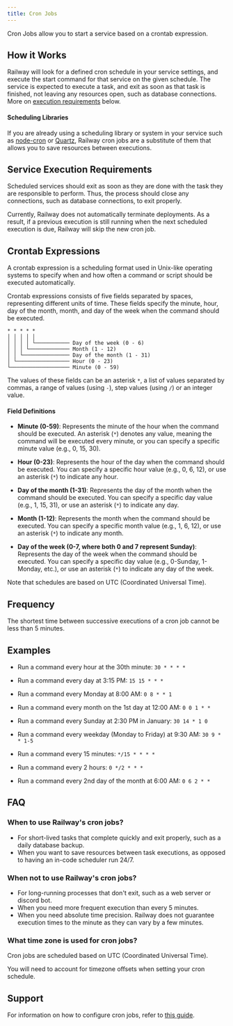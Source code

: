 ```yaml
---
title: Cron Jobs
---
```


Cron Jobs allow you to start a service based on a crontab expression. 

## How it Works

Railway will look for a defined cron schedule in your service settings, and execute the start command for that service on the given schedule.  The service is expected to execute a task, and exit as soon as that task is finished, not leaving any resources open, such as database connections. More on [execution requirements](/reference/cron-jobs#service-execution-requirements) below.

#### Scheduling Libraries

If you are already using a scheduling library or system in your service such as [node-cron](https://www.npmjs.com/package/node-cron) or [Quartz](http://www.quartz-scheduler.org/), Railway cron jobs are a substitute of them that allows you to save resources between executions.

## Service Execution Requirements

Scheduled services should exit as soon as they are done with the task they are responsible to perform. Thus, the process should close any connections, such as database connections, to exit properly.

Currently, Railway does not automatically terminate deployments. As a result, if a previous execution is still running when the next scheduled execution is due, Railway will skip the new cron job.

## Crontab Expressions

A crontab expression is a scheduling format used in Unix-like operating systems to specify when and how often a command or script should be executed automatically. 

Crontab expressions consists of five fields separated by spaces, representing different units of time. These fields specify the minute, hour, day of the month, month, and day of the week when the command should be executed.

```
* * * * *
│ │ │ │ │
│ │ │ │ └─────────── Day of the week (0 - 6)
│ │ │ └───────────── Month (1 - 12)
│ │ └─────────────── Day of the month (1 - 31)
│ └───────────────── Hour (0 - 23)
└─────────────────── Minute (0 - 59)
```

The values of these fields can be an asterisk `*`, a list of values separated by commas, a range of values (using `-`), step values (using `/`) or an integer value.

#### Field Definitions

- **Minute (0-59)**: Represents the minute of the hour when the command should be executed. An asterisk (`*`) denotes any value, meaning the command will be executed every minute, or you can specify a specific minute value (e.g., 0, 15, 30).

- **Hour (0-23)**: Represents the hour of the day when the command should be executed. You can specify a specific hour value (e.g., 0, 6, 12), or use an asterisk (`*`) to indicate any hour.

- **Day of the month (1-31)**: Represents the day of the month when the command should be executed. You can specify a specific day value (e.g., 1, 15, 31), or use an asterisk (`*`) to indicate any day.

- **Month (1-12)**: Represents the month when the command should be executed. You can specify a specific month value (e.g., 1, 6, 12), or use an asterisk (`*`) to indicate any month.

- **Day of the week (0-7, where both 0 and 7 represent Sunday)**: Represents the day of the week when the command should be executed. You can specify a specific day value (e.g., 0-Sunday, 1-Monday, etc.), or use an asterisk (`*`) to indicate any day of the week.

Note that schedules are based on UTC (Coordinated Universal Time).

## Frequency

The shortest time between successive executions of a cron job cannot be less than 5 minutes.

## Examples

- Run a command every hour at the 30th minute: `30 * * * *`

- Run a command every day at 3:15 PM: `15 15 * * *`

- Run a command every Monday at 8:00 AM: `0 8 * * 1`

- Run a command every month on the 1st day at 12:00 AM: `0 0 1 * *`

- Run a command every Sunday at 2:30 PM in January: `30 14 * 1 0`

- Run a command every weekday (Monday to Friday) at 9:30 AM: `30 9 * * 1-5`

- Run a command every 15 minutes: `*/15 * * * *`

- Run a command every 2 hours: `0 */2 * * *`

- Run a command every 2nd day of the month at 6:00 AM: `0 6 2 * *`

## FAQ

### When to use Railway's cron jobs?

- For short-lived tasks that complete quickly and exit properly, such as a daily database backup.
- When you want to save resources between task executions, as opposed to having an in-code scheduler run 24/7.

### When not to use Railway's cron jobs?

- For long-running processes that don't exit, such as a web server or discord bot.
- When you need more frequent execution than every 5 minutes.
- When you need absolute time precision. Railway does not guarantee execution times to the minute as they can vary by a few minutes.

### What time zone is used for cron jobs?

Cron jobs are scheduled based on UTC (Coordinated Universal Time).

You will need to account for timezone offsets when setting your cron schedule.

## Support

For information on how to configure cron jobs, refer to [this guide](/guides/cron-jobs).
